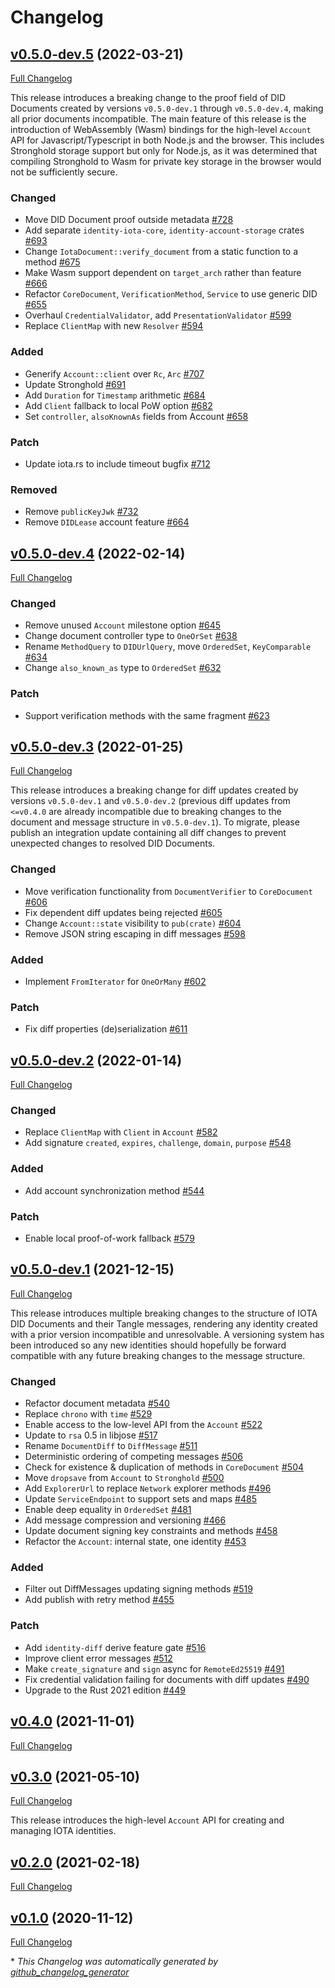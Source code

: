 # Changelog

## [v0.5.0-dev.5](https://github.com/iotaledger/identity.rs/tree/v0.5.0-dev.5) (2022-03-21)

[Full Changelog](https://github.com/iotaledger/identity.rs/compare/v0.5.0-dev.4...v0.5.0-dev.5)
 
This release introduces a breaking change to the proof field of DID Documents created by versions `v0.5.0-dev.1` through `v0.5.0-dev.4`, making all prior documents incompatible. The main feature of this release is the introduction of WebAssembly (Wasm) bindings for the high-level `Account` API for Javascript/Typescript in both Node.js and the browser. This includes Stronghold storage support but only for Node.js, as it was determined that compiling Stronghold to Wasm for private key storage in the browser would not be sufficiently secure.

### Changed

- Move DID Document proof outside metadata [\#728](https://github.com/iotaledger/identity.rs/pull/728)
- Add separate `identity-iota-core`, `identity-account-storage` crates [\#693](https://github.com/iotaledger/identity.rs/pull/693)
- Change `IotaDocument::verify_document` from a static function to a method [\#675](https://github.com/iotaledger/identity.rs/pull/675)
- Make Wasm support dependent on `target_arch` rather than feature [\#666](https://github.com/iotaledger/identity.rs/pull/666)
- Refactor `CoreDocument`, `VerificationMethod`, `Service` to use generic DID [\#655](https://github.com/iotaledger/identity.rs/pull/655)
- Overhaul `CredentialValidator`, add `PresentationValidator` [\#599](https://github.com/iotaledger/identity.rs/pull/599)
- Replace `ClientMap` with new `Resolver` [\#594](https://github.com/iotaledger/identity.rs/pull/594)

### Added

- Generify `Account::client` over `Rc`, `Arc` [\#707](https://github.com/iotaledger/identity.rs/pull/707)
- Update Stronghold [\#691](https://github.com/iotaledger/identity.rs/pull/691)
- Add `Duration` for `Timestamp` arithmetic [\#684](https://github.com/iotaledger/identity.rs/pull/684)
- Add `Client` fallback to local PoW option [\#682](https://github.com/iotaledger/identity.rs/pull/682)
- Set `controller`, `alsoKnownAs` fields from Account [\#658](https://github.com/iotaledger/identity.rs/pull/658)

### Patch

- Update iota.rs to include timeout bugfix [\#712](https://github.com/iotaledger/identity.rs/pull/712)

### Removed

- Remove `publicKeyJwk` [\#732](https://github.com/iotaledger/identity.rs/pull/732)
- Remove `DIDLease` account feature [\#664](https://github.com/iotaledger/identity.rs/pull/664)

## [v0.5.0-dev.4](https://github.com/iotaledger/identity.rs/tree/v0.5.0-dev.4) (2022-02-14)

[Full Changelog](https://github.com/iotaledger/identity.rs/compare/v0.5.0-dev.3...v0.5.0-dev.4)

### Changed

- Remove unused `Account` milestone option [\#645](https://github.com/iotaledger/identity.rs/pull/645)
- Change document controller type to `OneOrSet` [\#638](https://github.com/iotaledger/identity.rs/pull/638)
- Rename `MethodQuery` to `DIDUrlQuery`, move `OrderedSet`, `KeyComparable` [\#634](https://github.com/iotaledger/identity.rs/pull/634)
- Change `also_known_as` type to `OrderedSet` [\#632](https://github.com/iotaledger/identity.rs/pull/632)

### Patch

- Support verification methods with the same fragment [\#623](https://github.com/iotaledger/identity.rs/pull/623)

## [v0.5.0-dev.3](https://github.com/iotaledger/identity.rs/tree/v0.5.0-dev.3) (2022-01-25)

[Full Changelog](https://github.com/iotaledger/identity.rs/compare/v0.5.0-dev.2...v0.5.0-dev.3)
 
This release introduces a breaking change for diff updates created by versions `v0.5.0-dev.1` and `v0.5.0-dev.2` (previous diff updates from `<=v0.4.0` are already incompatible due to breaking changes to the document and message structure in `v0.5.0-dev.1`). To migrate, please publish an integration update containing all diff changes to prevent unexpected changes to resolved DID Documents.

### Changed

- Move verification functionality from `DocumentVerifier` to  `CoreDocument`  [\#606](https://github.com/iotaledger/identity.rs/pull/606)
- Fix dependent diff updates being rejected [\#605](https://github.com/iotaledger/identity.rs/pull/605)
- Change `Account::state` visibility to `pub(crate)` [\#604](https://github.com/iotaledger/identity.rs/pull/604)
- Remove JSON string escaping in diff messages [\#598](https://github.com/iotaledger/identity.rs/pull/598)

### Added

- Implement `FromIterator` for `OneOrMany` [\#602](https://github.com/iotaledger/identity.rs/pull/602)

### Patch

- Fix diff properties \(de\)serialization [\#611](https://github.com/iotaledger/identity.rs/pull/611)

## [v0.5.0-dev.2](https://github.com/iotaledger/identity.rs/tree/v0.5.0-dev.2) (2022-01-14)

[Full Changelog](https://github.com/iotaledger/identity.rs/compare/v0.5.0-dev.1...v0.5.0-dev.2)

### Changed

- Replace `ClientMap` with `Client` in `Account` [\#582](https://github.com/iotaledger/identity.rs/pull/582)
- Add signature `created`, `expires`, `challenge`, `domain`, `purpose` [\#548](https://github.com/iotaledger/identity.rs/pull/548)

### Added

- Add account synchronization method [\#544](https://github.com/iotaledger/identity.rs/pull/544)

### Patch

- Enable local proof-of-work fallback [\#579](https://github.com/iotaledger/identity.rs/pull/579)

## [v0.5.0-dev.1](https://github.com/iotaledger/identity.rs/tree/v0.5.0-dev.1) (2021-12-15)

[Full Changelog](https://github.com/iotaledger/identity.rs/compare/v0.4.0...v0.5.0-dev.1)
 
This release introduces multiple breaking changes to the structure of IOTA DID Documents and their Tangle messages, rendering any identity created with a prior version incompatible and unresolvable. A versioning system has been introduced so any new identities should hopefully be forward compatible with any future breaking changes to the message structure.

### Changed

- Refactor document metadata [\#540](https://github.com/iotaledger/identity.rs/pull/540)
- Replace `chrono` with `time` [\#529](https://github.com/iotaledger/identity.rs/pull/529)
- Enable access to the low-level API from the `Account` [\#522](https://github.com/iotaledger/identity.rs/pull/522)
- Update to `rsa` 0.5 in libjose [\#517](https://github.com/iotaledger/identity.rs/pull/517)
- Rename `DocumentDiff` to `DiffMessage` [\#511](https://github.com/iotaledger/identity.rs/pull/511)
- Deterministic ordering of competing messages [\#506](https://github.com/iotaledger/identity.rs/pull/506)
- Check for existence & duplication of methods in `CoreDocument` [\#504](https://github.com/iotaledger/identity.rs/pull/504)
- Move `dropsave` from `Account` to `Stronghold` [\#500](https://github.com/iotaledger/identity.rs/pull/500)
- Add `ExplorerUrl` to replace `Network` explorer methods [\#496](https://github.com/iotaledger/identity.rs/pull/496)
- Update `ServiceEndpoint` to support sets and maps [\#485](https://github.com/iotaledger/identity.rs/pull/485)
- Enable deep equality in `OrderedSet` [\#481](https://github.com/iotaledger/identity.rs/pull/481)
- Add message compression and versioning [\#466](https://github.com/iotaledger/identity.rs/pull/466)
- Update document signing key constraints and methods [\#458](https://github.com/iotaledger/identity.rs/pull/458)
- Refactor the `Account`: internal state, one identity [\#453](https://github.com/iotaledger/identity.rs/pull/453)

### Added

- Filter out DiffMessages updating signing methods [\#519](https://github.com/iotaledger/identity.rs/pull/519)
- Add publish with retry method [\#455](https://github.com/iotaledger/identity.rs/pull/455)

### Patch

- Add `identity-diff` derive feature gate [\#516](https://github.com/iotaledger/identity.rs/pull/516)
- Improve client error messages [\#512](https://github.com/iotaledger/identity.rs/pull/512)
- Make `create_signature` and `sign` async for `RemoteEd25519` [\#491](https://github.com/iotaledger/identity.rs/pull/491)
- Fix credential validation failing for documents with diff updates [\#490](https://github.com/iotaledger/identity.rs/pull/490)
- Upgrade to the Rust 2021 edition [\#449](https://github.com/iotaledger/identity.rs/pull/449)

## [v0.4.0](https://github.com/iotaledger/identity.rs/tree/v0.4.0) (2021-11-01)

[Full Changelog](https://github.com/iotaledger/identity.rs/compare/v0.3.0...v0.4.0)

## [v0.3.0](https://github.com/iotaledger/identity.rs/tree/v0.3.0) (2021-05-10)

[Full Changelog](https://github.com/iotaledger/identity.rs/compare/v0.2.0...v0.3.0)
 
This release introduces the high-level `Account` API for creating and managing IOTA identities.

## [v0.2.0](https://github.com/iotaledger/identity.rs/tree/v0.2.0) (2021-02-18)

[Full Changelog](https://github.com/iotaledger/identity.rs/compare/v0.1.0...v0.2.0)

## [v0.1.0](https://github.com/iotaledger/identity.rs/tree/v0.1.0) (2020-11-12)

[Full Changelog](https://github.com/iotaledger/identity.rs/compare/360bf5ce64a7f418249cdeadccb22b9aea7daeb6...v0.1.0)



\* *This Changelog was automatically generated by [github_changelog_generator](https://github.com/github-changelog-generator/github-changelog-generator)*
